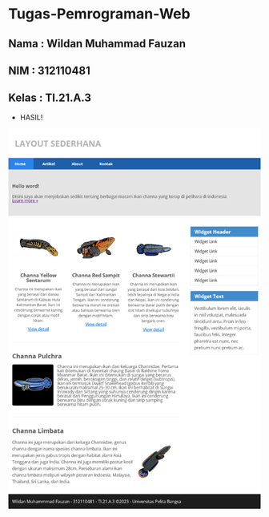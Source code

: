 # Tugas-Pemrograman-Web

## Nama : Wildan Muhammad Fauzan
## NIM : 312110481
## Kelas : TI.21.A.3

- HASIL!

![Image](img/ss%20hasil.png)